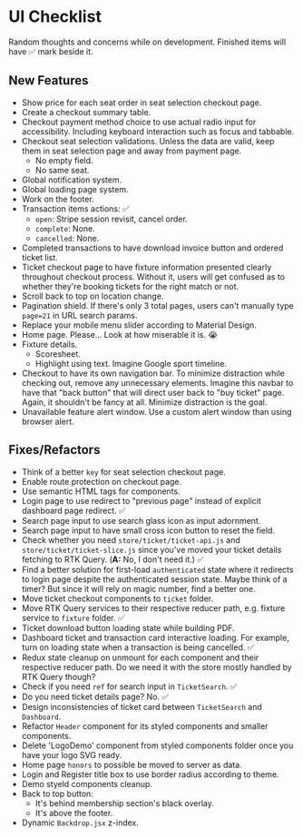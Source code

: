 # UI Checklist

Random thoughts and concerns while on development. Finished items will have ✅ mark beside it.

## New Features

- Show price for each seat order in seat selection checkout page.
- Create a checkout summary table.
- Checkout payment method choice to use actual radio input for accessibility. Including keyboard interaction such as focus and tabbable.
- Checkout seat selection validations. Unless the data are valid, keep them in seat selection page and away from payment page.
  - No empty field.
  - No same seat.
- Global notification system.
- Global loading page system.
- Work on the footer.
- Transaction items actions: ✅
  - `open`: Stripe session revisit, cancel order.
  - `complete`: None.
  - `cancelled`: None.
- Completed transactions to have download invoice button and ordered ticket list.
- Ticket checkout page to have fixture information presented clearly throughout checkout process. Without it, users will get confused as to whether they're booking tickets for the right match or not.
- Scroll back to top on location change.
- Pagination shield. If there's only 3 total pages, users can't manually type `page=21` in URL search params.
- Replace your mobile menu slider according to Material Design.
- Home page. Please... Look at how miserable it is. 😭
- Fixture details.
  - Scoresheet.
  - Highlight using text. Imagine Google sport timeline.
- Checkout to have its own navigation bar. To minimize distraction while checking out, remove any unnecessary elements. Imagine this navbar to have that "back button" that will direct user back to "buy ticket" page. Again, it shouldn't be fancy at all. Minimize distraction is the goal.
- Unavailable feature alert window. Use a custom alert window than using browser alert.

## Fixes/Refactors

- Think of a better `key` for seat selection checkout page.
- Enable route protection on checkout page.
- Use semantic HTML tags for components.
- Login page to use redirect to "previous page" instead of explicit dashboard page redirect. ✅
- Search page input to use search glass icon as input adornment.
- Search page input to have small cross icon button to reset the field.
- Check whether you need `store/ticket/ticket-api.js` and `store/ticket/ticket-slice.js` since you've moved your ticket details fetching to RTK Query. (**A:** No, I don't need it.) ✅
- Find a better solution for first-load `authenticated` state where it redirects to login page despite the authenticated session state. Maybe think of a timer? But since it will rely on magic number, find a better one.
- Move ticket checkout components to `ticket` folder.
- Move RTK Query services to their respective reducer path, e.g. fixture service to `fixture` folder. ✅
- Ticket download button loading state while building PDF.
- Dashboard ticket and transaction card interactive loading. For example, turn on loading state when a transaction is being cancelled. ✅
- Redux state cleanup on unmount for each component and their respective reducer path. Do we need it with the store mostly handled by RTK Query though?
- Check if you need `ref` for search input in `TicketSearch`. ✅
- Do you need ticket details page? No. ✅
- Design inconsistencies of ticket card between `TicketSearch` and `Dashboard`.
- Refactor `Header` component for its styled components and smaller components.
- Delete 'LogoDemo' component from styled components folder once you have your logo SVG ready.
- Home page `honors` to possible be moved to server as data.
- Login and Register title box to use border radius according to theme.
- Demo styeld components cleanup.
- Back to top button:
  - It's behind membership section's black overlay.
  - It's above the footer.
- Dynamic `Backdrop.jsx` z-index.
